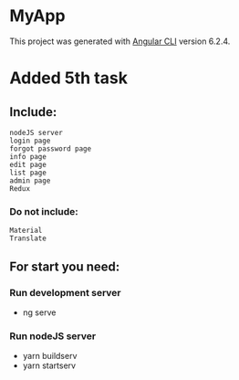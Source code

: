 # MyApp

This project was generated with [Angular CLI](https://github.com/angular/angular-cli) version 6.2.4.

# Added 5th task 
## Include:
```
nodeJS server 
login page 
forgot password page
info page
edit page
list page
admin page
Redux
```
### Do not include:
```
Material
Translate
```

 ## For start you need:
 ### Run development server
 - ng serve
 
 ### Run nodeJS server
 
 - yarn buildserv
 - yarn startserv
